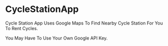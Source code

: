 # CycleStationApp
Cycle Station App Uses Google Maps To Find Nearby Cycle Station For You To Rent Cycles.  

You May Have To Use Your Own Google API Key.
